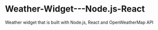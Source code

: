 # Weather-Widget---Node.js-React
Weather widget that is built with Node.js, React and OpenWeatherMap API
